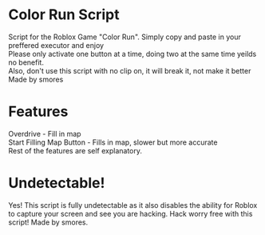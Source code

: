 # Color Run Script
Script for the Roblox Game "Color Run". Simply copy and paste in your preffered executor and enjoy <br>
Please only activate one button at a time, doing two at the same time yeilds no benefit. <br>
Also, don't use this script with no clip on, it will break it, not make it better <br>
Made by smores
# Features
Overdrive - Fill in map <br>
Start Filling Map Button - Fills in map, slower but more accurate <br>
Rest of the features are self explanatory.
# Undetectable!
Yes! This script is fully undetectable as it also disables the ability for Roblox to capture your screen and see you are hacking. Hack worry free with this script! Made by smores.
